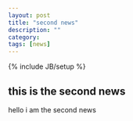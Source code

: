 ```yaml
---
layout: post
title: "second news"
description: ""
category: 
tags: [news]
---
```

{% include JB/setup %}



## this is the second news 
hello i am the second news